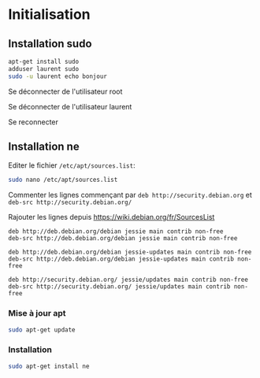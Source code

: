 # Initialisation

## Installation sudo
```bash
apt-get install sudo
adduser laurent sudo
sudo -u laurent echo bonjour
```
Se déconnecter de l'utilisateur root

Se déconnecter de l'utilisateur laurent

Se reconnecter

## Installation ne

Editer le fichier `/etc/apt/sources.list`:

```bash
sudo nano /etc/apt/sources.list
```
Commenter les lignes commençant par `deb http://security.debian.org` et `deb-src http://security.debian.org/`

Rajouter les lignes depuis https://wiki.debian.org/fr/SourcesList

```
deb http://deb.debian.org/debian jessie main contrib non-free
deb-src http://deb.debian.org/debian jessie main contrib non-free

deb http://deb.debian.org/debian jessie-updates main contrib non-free
deb-src http://deb.debian.org/debian jessie-updates main contrib non-free

deb http://security.debian.org/ jessie/updates main contrib non-free
deb-src http://security.debian.org/ jessie/updates main contrib non-free
```

### Mise à jour apt

```bash
sudo apt-get update
```

### Installation

```bash
sudo apt-get install ne
```
